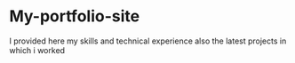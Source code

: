 # My-portfolio-site
I provided here my skills and technical experience also the latest projects in which i worked
